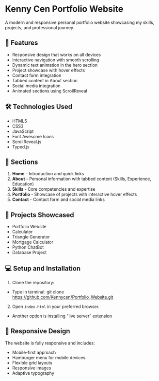 # Kenny Cen Portfolio Website

A modern and responsive personal portfolio website showcasing my skills, projects, and professional journey.

## 🌟 Features

- Responsive design that works on all devices
- Interactive navigation with smooth scrolling
- Dynamic text animation in the hero section
- Project showcase with hover effects
- Contact form integration
- Tabbed content in About section
- Social media integration
- Animated sections using ScrollReveal

## 🛠️ Technologies Used

- HTML5
- CSS3
- JavaScript
- Font Awesome Icons
- ScrollReveal.js
- Typed.js

## 📱 Sections

1. **Home** - Introduction and quick links
2. **About** - Personal information with tabbed content (Skills, Experience, Education)
3. **Skills** - Core competencies and expertise
4. **Portfolio** - Showcase of projects with interactive hover effects
5. **Contact** - Contact form and social media links

## 🚀 Projects Showcased

- Portfolio Website
- Calculator
- Triangle Generator
- Mortgage Calculator
- Python ChatBot
- Database Project

## 💻 Setup and Installation

1. Clone the repository: 

- Type in terminal: git clone https://github.com/Kennycen/Portfolio_Website.git

2. Open `index.html` in your preferred browser.

- Another option is installing "live server" extension

## 📱 Responsive Design

The website is fully responsive and includes:
- Mobile-first approach
- Hamburger menu for mobile devices
- Flexible grid layouts
- Responsive images
- Adaptive typography


